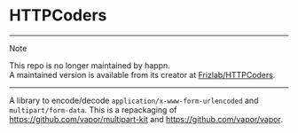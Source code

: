 # HTTPCoders

---

> [!NOTE]
> This repo is no longer maintained by happn.  
> A maintained version is available from its creator at [Frizlab/HTTPCoders](https://github.com/Frizlab/HTTPCoders).

---

A library to encode/decode `application/x-www-form-urlencoded` and `multipart/form-data`.
This is a repackaging of https://github.com/vapor/multipart-kit and https://github.com/vapor/vapor.
